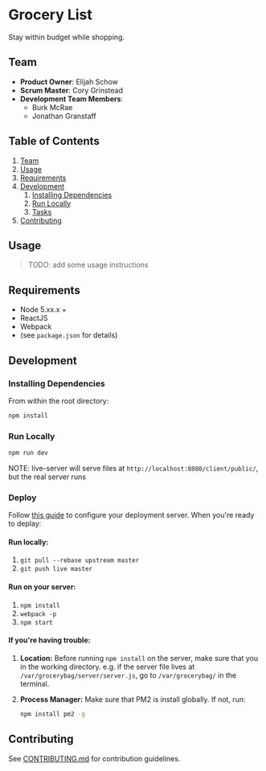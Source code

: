 # Grocery List

Stay within budget while shopping.

## Team

  - __Product Owner__: Elijah Schow
  - __Scrum Master__: Cory Grinstead
  - __Development Team Members__:
    - Burk McRae
    - Jonathan Granstaff

## Table of Contents

1. [Team](#team)
1. [Usage](#Usage)
1. [Requirements](#requirements)
1. [Development](#development)
    1. [Installing Dependencies](#installing-dependencies)
    1. [Run Locally](#run-locally)
    1. [Tasks](#tasks)
1. [Contributing](#contributing)

## Usage

> TODO: add some usage instructions

## Requirements

- Node 5.xx.x +
- ReactJS
- Webpack
- (see `package.json` for details)

## Development

### Installing Dependencies

From within the root directory:

```sh
npm install
```

### Run Locally
```sh
npm run dev
```
NOTE: live-server will serve files at `http://localhost:8080/client/public/`,
but the real server runs


### Deploy

Follow [this guide](https://www.digitalocean.com/community/tutorials/how-to-set-up-automatic-deployment-with-git-with-a-vps) to configure your deployment server. When you're ready to deplay:

#### Run locally:

1. `git pull --rebase upstream master`
2. `git push live master`

#### Run on your server:

1. `npm install`
2. `webpack -p`
3. `npm start`

#### If you're having trouble:

1. **Location:** Before running `npm install` on the server, make sure that you in the working directory. e.g. if the server file lives at `/var/grocerybag/server/server.js`, go to `/var/grocerybag/` in the terminal.
2. **Process Manager:** Make sure that PM2 is install globally. If not, run:

    ```sh
    npm install pm2 -g
    ```

## Contributing

See [CONTRIBUTING.md](https://github.com/unexpected-lion/ourglass/blob/master/contributing.md) for contribution guidelines.
